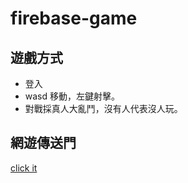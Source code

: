 # firebase-game  
## 遊戲方式
* 登入  
* wasd 移動，左鍵射擊。  
* 對戰採真人大亂鬥，沒有人代表沒人玩。  
## 網遊傳送門
[click it](https://online-game0.herokuapp.com/)  

